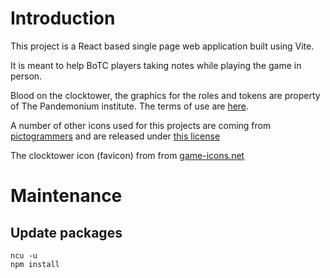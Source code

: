 # Introduction

This project is a React based single page web application built using Vite.

It is meant to help BoTC players taking notes while playing the game in person.

Blood on the clocktower, the graphics for the roles and tokens are property of
The Pandemonium institute. The terms of use are [here](https://bloodontheclocktower.com/legal-terms-of-use).

A number of other icons used for this projects are coming from
[pictogrammers](https://pictogrammers.com/) and are released under [this license](https://pictogrammers.com/docs/general/license/)

The clocktower icon (favicon) from from [game-icons.net](https://game-icons.net/1x1/caro-asercion/clock-tower.html)

# Maintenance

## Update packages

```
ncu -u
npm install
```